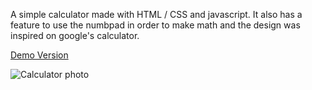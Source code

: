 A simple calculator made with HTML / CSS and javascript.
It also has a feature to use the numbpad in order to make math and the design was inspired on google's calculator.

[Demo Version]([https://github.com](https://ricardosilva0227.github.io/Calculator/))

![Calculator photo](https://github.com/RicardoSilva0227/Calculator/assets/82649030/7a660097-aaa9-4ca4-955d-670f7242bd11)

